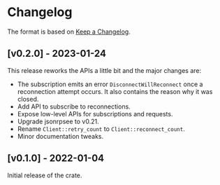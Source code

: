 # Changelog

The format is based on [Keep a Changelog].

[Keep a Changelog]: http://keepachangelog.com/en/1.0.0/

## [v0.2.0] - 2023-01-24

This release reworks the APIs a little bit and the major changes are:
- The subscription emits an error `DisconnectWillReconnect` once
a reconnection attempt occurs. It also contains the reason why it
was closed.
- Add API to subscribe to reconnections.
- Expose low-level APIs for subscriptions and requests.
- Upgrade jsonrpsee to v0.21.
- Rename `Client::retry_count` to `Client::reconnect_count`.
- Minor documentation tweaks.

## [v0.1.0] - 2022-01-04

Initial release of the crate.

